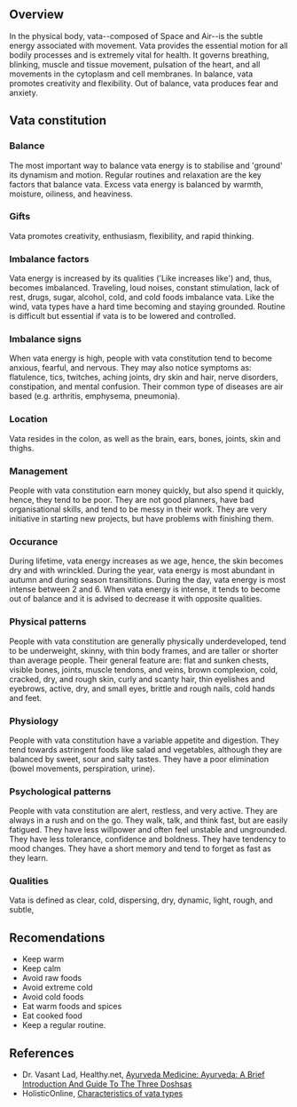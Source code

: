 ## Overview
In the physical body, vata--composed of Space and Air--is the subtle energy associated with movement. Vata provides the essential motion for all bodily processes and is extremely vital for health. It governs breathing, blinking, muscle and tissue movement, pulsation of the heart, and all movements in the cytoplasm and cell membranes. In balance, vata promotes creativity and flexibility. Out of balance, vata produces fear and anxiety.

## Vata constitution
### Balance
The most important way to balance vata energy is to stabilise and 'ground' its dynamism and motion. Regular routines and relaxation are the key factors that balance vata. Excess vata energy is balanced by warmth, moisture, oiliness, and heaviness.

### Gifts
Vata promotes creativity, enthusiasm, flexibility, and rapid thinking.

### Imbalance factors
Vata energy is increased by its qualities ('Like increases like') and, thus, becomes imbalanced. Traveling, loud noises, constant stimulation, lack of rest, drugs, sugar, alcohol, cold, and cold foods imbalance vata. Like the wind, vata types have a hard time becoming and staying grounded. Routine is difficult but essential if vata is to be lowered and controlled.

### Imbalance signs
When vata energy is high, people with vata constitution tend to become anxious, fearful, and nervous. They may also notice symptoms as: flatulence, tics, twitches, aching joints, dry skin and hair, nerve disorders, constipation, and mental confusion. Their common type of diseases are air based (e.g. arthritis, emphysema, pneumonia).

### Location
Vata resides in the colon, as well as the brain, ears, bones, joints, skin and thighs.

### Management
People with vata constitution earn money quickly, but also spend it quickly, hence, they tend to be poor. They are not good planners, have bad organisational skills, and tend to be messy in their work. They are very initiative in starting new projects, but have problems with finishing them.

### Occurance
During lifetime, vata energy increases as we age, hence, the skin becomes dry and with wrinckled. During the year, vata energy is most abundant in autumn and during season transititions. During the day, vata energy is most intense between 2 and 6. When vata energy is intense, it tends to become out of balance and it is advised to decrease it with opposite qualities.

### Physical patterns
People with vata constitution are generally physically underdeveloped, tend to be underweight, skinny, with thin body frames, and are taller or shorter than average people. Their general feature are: flat and sunken chests, visible bones, joints, muscle tendons, and veins, brown complexion, cold, cracked, dry, and rough skin, curly and scanty hair, thin eyelishes and eyebrows, active, dry, and small eyes, brittle and rough nails, cold hands and feet. 

### Physiology
People with vata constitution have a variable appetite and digestion. They tend towards astringent foods like salad and vegetables, although they are balanced by sweet, sour and salty tastes. They have a poor elimination (bowel movements, perspiration, urine).

### Psychological patterns
People with vata constitution are alert, restless, and very active. They are always in a rush and on the go. They walk, talk, and think fast, but are easily fatigued. They have less willpower and often feel unstable and ungrounded. They have less tolerance, confidence and boldness. They have tendency to mood changes. They have a short memory and tend to forget as fast as they learn.

### Qualities
Vata is defined as clear, cold, dispersing, dry, dynamic, light, rough, and subtle,

## Recomendations
- Keep warm
- Keep calm
- Avoid raw foods
- Avoid extreme cold
- Avoid cold foods
- Eat warm foods and spices
- Eat cooked food
- Keep a regular routine.

## References
- Dr. Vasant Lad, Healthy.net, [Ayurveda Medicine: Ayurveda: A Brief Introduction And Guide To The Three Doshsas](http://www.healthy.net/Health/Article/Ayurveda_A_Brief_Introduction_and_Guide_to_the_Three_Doshsas/355/3)
- HolisticOnline, [Characteristics of vata types](http://holisticonline.com/ayurveda/ayv-vata-characterisitics.htm)